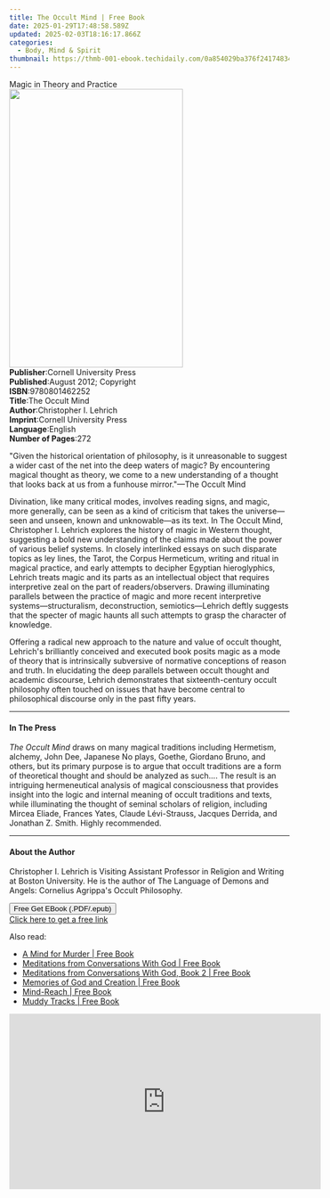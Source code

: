 ```yaml
---
title: The Occult Mind | Free Book
date: 2025-01-29T17:48:58.589Z
updated: 2025-02-03T18:16:17.866Z
categories:
  - Body, Mind & Spirit
thumbnail: https://thmb-001-ebook.techidaily.com/0a854029ba376f241748347b8522c89003b125eb3eb4cb6f2662ecb05058e130.jpg
---
```

<main id="book-container">
  <div class="flex flex-col">
    <div class="book-brief flex-1 py-6 px-4 sm:p-6 md:py-10 md:px-8">
      <!-- brief-->
      <div class="book-brief-main">Magic in Theory and Practice</div>
    </div>
    <div
      class="book-meta-info flex-1 grid gap-4 col-start-1 col-end-3 row-start-1 sm:mb-6 sm:grid-cols-4 lg:gap-6 lg:col-start-2 lg:row-end-6 lg:row-span-6 lg:mb-0"
    >
      <div
        class="book-meta-info-left place-content-center mt-4 p-4 text-sm leading-6 col-start-2 col-span-2 dark:text-slate-400"
      >
        <img
          class="w-full h-500 object-cover rounded-lg sm:h-255 sm:col-span-2 lg:col-span-full"
          src="https://img-001-ebook.techidaily.com/d6d20e4a9bd189837f5a02cd3080e5c71d595f56feff3887ee534b123b4f8e50.jpg"
          alt=""
          width="312"
          height="500"
        />
      </div>
      <div
        class="book-meta-info-right mt-2 col-start-1 row-start-2 col-span-3 self-center"
      >
        <!-- meta data  -->
        <div class="flex flex-col px-4 md:px-8">
          <div class="flex-1">
            <strong>Publisher</strong>:<span class="px-2"
              >Cornell University Press</span
            >
          </div>
          <div class="flex-1">
            <strong>Published</strong>:<span class="px-2"
              >August 2012; Copyright</span
            >
          </div>
          <div class="flex-1">
            <strong>ISBN</strong>:<span class="px-2">9780801462252</span>
          </div>
          <div class="flex-1">
            <strong>Title</strong>:<span class="px-2">The Occult Mind</span>
          </div>
          <div class="flex-1">
            <strong>Author</strong>:<span class="px-2"
              >Christopher I. Lehrich</span
            >
          </div>
          <div class="flex-1">
            <strong>Imprint</strong>:<span class="px-2"
              >Cornell University Press</span
            >
          </div>
          <div class="flex-1">
            <strong>Language</strong>:<span class="px-2">English</span>
          </div>
          <div class="flex-1">
            <strong>Number of Pages</strong>:<span class="px-2">272</span>
          </div>
        </div>
      </div>
    </div>
    <div class="book-description flex-1 py-6 px-4 sm:p-6 md:py-10 md:px-8">
      <div class="book-description-main">
        <div accordion-content="" id="description">
          <p>
            "Given the historical orientation of philosophy, is it unreasonable
            to suggest a wider cast of the net into the deep waters of magic? By
            encountering magical thought as theory, we come to a new
            understanding of a thought that looks back at us from a funhouse
            mirror."—The Occult Mind
          </p>
          <p>
            Divination, like many critical modes, involves reading signs, and
            magic, more generally, can be seen as a kind of criticism that takes
            the universe—seen and unseen, known and unknowable—as its text. In
            The Occult Mind, Christopher I. Lehrich explores the history of
            magic in Western thought, suggesting a bold new understanding of the
            claims made about the power of various belief systems. In closely
            interlinked essays on such disparate topics as ley lines, the Tarot,
            the Corpus Hermeticum, writing and ritual in magical practice, and
            early attempts to decipher Egyptian hieroglyphics, Lehrich treats
            magic and its parts as an intellectual object that requires
            interpretive zeal on the part of readers/observers. Drawing
            illuminating parallels between the practice of magic and more recent
            interpretive systems—structuralism, deconstruction,
            semiotics—Lehrich deftly suggests that the specter of magic haunts
            all such attempts to grasp the character of knowledge.
          </p>
          <p>
            Offering a radical new approach to the nature and value of occult
            thought, Lehrich's brilliantly conceived and executed book posits
            magic as a mode of theory that is intrinsically subversive of
            normative conceptions of reason and truth. In elucidating the deep
            parallels between occult thought and academic discourse, Lehrich
            demonstrates that sixteenth-century occult philosophy often touched
            on issues that have become central to philosophical discourse only
            in the past fifty years.
          </p>
        </div>
        <div class="accordion-fader"></div>
      </div>
    </div>
    <div class="book-excerpts flex-1 py-6 px-4 sm:p-6 md:py-10 md:px-8">
      <!-- excerpts-->
      <div class="book-excerpts-main">
        <hr />
        <h4 class="placeholder placeholder-heading">
          <span>In The Press</span>
        </h4>
        <p></p>
        <p>
          <i>The Occult Mind</i> draws on many magical traditions including
          Hermetism, alchemy, John Dee, Japanese No plays, Goethe, Giordano
          Bruno, and others, but its primary purpose is to argue that occult
          traditions are a form of theoretical thought and should be analyzed as
          such.... The result is an intriguing hermeneutical analysis of magical
          consciousness that provides insight into the logic and internal
          meaning of occult traditions and texts, while illuminating the thought
          of seminal scholars of religion, including Mircea Eliade, Frances
          Yates, Claude Lévi-Strauss, Jacques Derrida, and Jonathan Z. Smith.
          Highly recommended.
        </p>
        <p></p>
      </div>
    </div>
    <div class="book-about-author flex-1 py-6 px-4 sm:p-6 md:py-10 md:px-8">
      <!-- about author-->
      <div class="book-main-author-main">
        <hr />
        <h4 class="placeholder placeholder-heading">
          <span>About the Author</span>
        </h4>
        <p></p>
        <p>
          Christopher I. Lehrich is Visiting Assistant Professor in Religion and
          Writing at Boston University. He is the author of The Language of
          Demons and Angels: Cornelius Agrippa's Occult Philosophy.
        </p>
        <p></p>
      </div>
    </div>
    <div class="book-free-get flex-1 py-6 px-4 sm:p-6 md:py-10 md:px-8">
      <button
        id="btn-free-get"
        class="bg-blue-500 hover:bg-blue-700 text-white font-bold py-2 px-4 rounded"
      >
        Free Get EBook (.PDF/.epub)
      </button>
      <div id="countdown-display" class="px-2 text-lg mt-2"></div>
      <a
        id="free-link"
        class="hidden bg-blue-500 hover:bg-blue-700 text-white font-bold py-2 px-4 rounded"
        href="https://www.ebooks.com/en-us/book/96387982/the-occult-mind/christopher-i-lehrich/"
        target="_blank"
        >Click here to get a free link</a
      >
    </div>
    <script>
      let countdownTime = 0;
      let countdownInterval = null;
      document
        .getElementById('btn-free-get')
        .addEventListener('click', startCountdown);
      function startCountdown() {
        countdownTime = new Date().getTime() + 60000 * 3;
        countdownInterval = setInterval(updateCountdown, 1000);
        document.getElementById('btn-free-get').disabled = true;
        document
          .getElementById('btn-free-get')
          .classList.add('bg-gray-500', 'cursor-not-allowed');
      }
      function updateCountdown() {
        let currentTime = new Date().getTime();
        let timeLeft = countdownTime - currentTime;
        let secondsLeft = Math.floor(timeLeft / 1000);
        document.getElementById('countdown-display').innerHTML =
          `Remaining time: ${secondsLeft} seconds.`;
        if (secondsLeft <= 0) {
          clearInterval(countdownInterval);
          document.getElementById('btn-free-get').classList.add('hidden');
          document.getElementById('free-link').classList.remove('hidden');
          document.getElementById('countdown-display').innerHTML = '';
        }
      }
    </script>
  </div>
</main>

<ins class="adsbygoogle"
      style="display:block"
      data-ad-client="ca-pub-7571918770474297"
      data-ad-slot="8358498916"
      data-ad-format="auto"
      data-full-width-responsive="true"></ins>
    

<span class="atpl-alsoreadstyle">Also read:</span>
<div><ul>
<li><a href="https://novels-ebooks.techidaily.com/1127026-9781612830025-a-mind-for-murder/"><u>A Mind for Murder | Free Book</u></a></li>
<li><a href="https://novels-ebooks.techidaily.com/1127020-9781612830636-meditations-from-conversations-with-god/"><u>Meditations from Conversations With God | Free Book</u></a></li>
<li><a href="https://novels-ebooks.techidaily.com/1127021-9781612830513-meditations-from-conversations-with-god-book-2/"><u>Meditations from Conversations With God, Book 2 | Free Book</u></a></li>
<li><a href="https://novels-ebooks.techidaily.com/1127023-9781612830155-memories-of-god-and-creation/"><u>Memories of God and Creation | Free Book</u></a></li>
<li><a href="https://novels-ebooks.techidaily.com/1127027-9781612830179-mind-reach/"><u>Mind-Reach | Free Book</u></a></li>
<li><a href="https://novels-ebooks.techidaily.com/1127032-9781612830933-muddy-tracks/"><u>Muddy Tracks | Free Book</u></a></li>
</ul></div>

<!-- affiliate ads begin -->
<iframe width="560" height="315" src="https://www.youtube.com/embed/Xa2_mFu-obA?si=_xDGF1pv-dnuaDOr" title="YouTube video player" frameborder="0" allow="accelerometer; autoplay; clipboard-write; encrypted-media; gyroscope; picture-in-picture; web-share" referrerpolicy="strict-origin-when-cross-origin" allowfullscreen></iframe>
<!-- affiliate ads end -->

